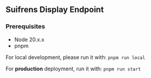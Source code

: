 ## Suifrens Display Endpoint

### Prerequisites

- Node 20.x.x
- pnpm

For local development, please run it with: `pnpm run local`

For **production** deployment, run it with: `pnpm run start`
